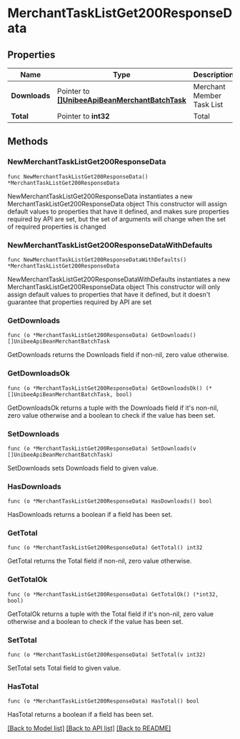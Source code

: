 # MerchantTaskListGet200ResponseData

## Properties

Name | Type | Description | Notes
------------ | ------------- | ------------- | -------------
**Downloads** | Pointer to [**[]UnibeeApiBeanMerchantBatchTask**](UnibeeApiBeanMerchantBatchTask.md) | Merchant Member Task List | [optional] 
**Total** | Pointer to **int32** | Total | [optional] 

## Methods

### NewMerchantTaskListGet200ResponseData

`func NewMerchantTaskListGet200ResponseData() *MerchantTaskListGet200ResponseData`

NewMerchantTaskListGet200ResponseData instantiates a new MerchantTaskListGet200ResponseData object
This constructor will assign default values to properties that have it defined,
and makes sure properties required by API are set, but the set of arguments
will change when the set of required properties is changed

### NewMerchantTaskListGet200ResponseDataWithDefaults

`func NewMerchantTaskListGet200ResponseDataWithDefaults() *MerchantTaskListGet200ResponseData`

NewMerchantTaskListGet200ResponseDataWithDefaults instantiates a new MerchantTaskListGet200ResponseData object
This constructor will only assign default values to properties that have it defined,
but it doesn't guarantee that properties required by API are set

### GetDownloads

`func (o *MerchantTaskListGet200ResponseData) GetDownloads() []UnibeeApiBeanMerchantBatchTask`

GetDownloads returns the Downloads field if non-nil, zero value otherwise.

### GetDownloadsOk

`func (o *MerchantTaskListGet200ResponseData) GetDownloadsOk() (*[]UnibeeApiBeanMerchantBatchTask, bool)`

GetDownloadsOk returns a tuple with the Downloads field if it's non-nil, zero value otherwise
and a boolean to check if the value has been set.

### SetDownloads

`func (o *MerchantTaskListGet200ResponseData) SetDownloads(v []UnibeeApiBeanMerchantBatchTask)`

SetDownloads sets Downloads field to given value.

### HasDownloads

`func (o *MerchantTaskListGet200ResponseData) HasDownloads() bool`

HasDownloads returns a boolean if a field has been set.

### GetTotal

`func (o *MerchantTaskListGet200ResponseData) GetTotal() int32`

GetTotal returns the Total field if non-nil, zero value otherwise.

### GetTotalOk

`func (o *MerchantTaskListGet200ResponseData) GetTotalOk() (*int32, bool)`

GetTotalOk returns a tuple with the Total field if it's non-nil, zero value otherwise
and a boolean to check if the value has been set.

### SetTotal

`func (o *MerchantTaskListGet200ResponseData) SetTotal(v int32)`

SetTotal sets Total field to given value.

### HasTotal

`func (o *MerchantTaskListGet200ResponseData) HasTotal() bool`

HasTotal returns a boolean if a field has been set.


[[Back to Model list]](../README.md#documentation-for-models) [[Back to API list]](../README.md#documentation-for-api-endpoints) [[Back to README]](../README.md)


